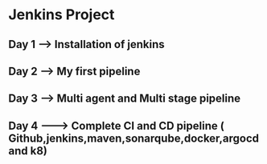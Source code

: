 # Jenkins Project

## Day 1 --> Installation of jenkins

## Day 2 --> My first pipeline 

## Day 3 --> Multi agent and Multi stage pipeline

## Day 4 ---> Complete CI and CD pipeline ( Github,jenkins,maven,sonarqube,docker,argocd and k8)
